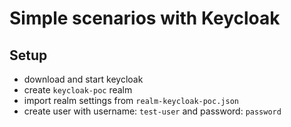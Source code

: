 # Simple scenarios with Keycloak

## Setup
- download and start keycloak
- create `keycloak-poc` realm
- import realm settings from `realm-keycloak-poc.json`
- create user with username: `test-user` and password: `password`
